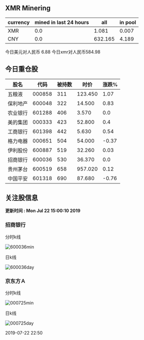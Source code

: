 ## XMR Minering

|currency|mined in last 24 hours|all|in pool|
|---|---|---|---|
|XMR|0.0|1.081|0.007|
|CNY|0.0|632.165|4.189|

今日美元对人民币 6.88	今日xmr对人民币584.98


## 今日重仓股 

|股名|代码|被持数|时价|涨跌%|
|---|---|---|---|---|
|五粮液|000858|311|123.450|1.07|
|保利地产|600048|322|14.500|0.83|
|农业银行|601288|406|3.570|0.0|
|美的集团|000333|423|52.800|0.4|
|工商银行|601398|442|5.630|0.54|
|格力电器|000651|504|54.000|-0.37|
|伊利股份|600887|519|32.260|0.03|
|招商银行|600036|530|36.370|0.0|
|贵州茅台|600519|658|957.020|0.12|
|中国平安|601318|690|87.680|-0.76|

## 关注股信息
**更新时间 : Mon Jul 22 15:00:10 2019**
### 招商银行 
分时k线

![600036min](http://image.sinajs.cn/newchart/min/n/sh600036.gif)

日k线

![600036day](http://image.sinajs.cn/newchart/daily/n/sh600036.gif)

### 京东方Ａ 
分时k线

![000725min](http://image.sinajs.cn/newchart/min/n/sz000725.gif)

日k线

![000725day](http://image.sinajs.cn/newchart/daily/n/sz000725.gif)

2019-07-22 22:50